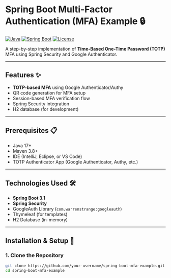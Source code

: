 # Spring Boot Multi-Factor Authentication (MFA) Example 🔒

[![Java](https://img.shields.io/badge/Java-17%2B-blue)](https://www.oracle.com/java/)
[![Spring Boot](https://img.shields.io/badge/Spring%20Boot-3.1.0-brightgreen)](https://spring.io/projects/spring-boot)
[![License](https://img.shields.io/badge/License-MIT-green)](https://opensource.org/licenses/MIT)

A step-by-step implementation of **Time-Based One-Time Password (TOTP)** MFA using Spring Security and Google Authenticator.

---

## Features ✨
- **TOTP-based MFA** using Google Authenticator/Authy
- QR code generation for MFA setup
- Session-based MFA verification flow
- Spring Security integration
- H2 database (for development)

---

## Prerequisites 📋
- Java 17+
- Maven 3.8+
- IDE (IntelliJ, Eclipse, or VS Code)
- TOTP Authenticator App (Google Authenticator, Authy, etc.)

---

## Technologies Used 🛠️
- **Spring Boot 3.1**
- **Spring Security**
- GoogleAuth Library (`com.warrenstrange:googleauth`)
- Thymeleaf (for templates)
- H2 Database (in-memory)

---

## Installation & Setup 🚀

### 1. Clone the Repository
```bash
git clone https://github.com/your-username/spring-boot-mfa-example.git
cd spring-boot-mfa-example
